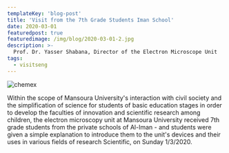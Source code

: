 ```yaml
---
templateKey: 'blog-post'
title: 'Visit from the 7th Grade Students Iman School'
date: 2020-03-01
featuredpost: true
featuredimage: /img/blog/2020-03-01-2.jpg
description: >-
  Prof. Dr. Yasser Shabana, Director of the Electron Microscope Unit
tags:
  - visitseng
---
```


![chemex](/img/blog/2020-03-01-2.jpg)

Within the scope of Mansoura University's interaction with civil society and the simplification of science for students of basic education stages in order to develop the faculties of innovation and scientific research among children, the electron microscopy unit at Mansoura University received 7th grade students from the private schools of Al-Iman - and students were given a simple explanation to introduce them to the unit's devices and their uses in various fields of research Scientific, on Sunday 1/3/2020.
